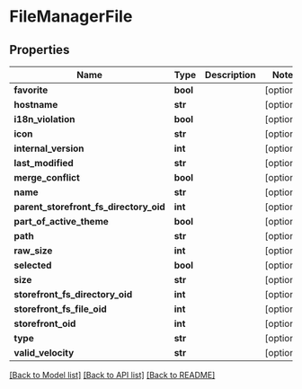 # FileManagerFile

## Properties
Name | Type | Description | Notes
------------ | ------------- | ------------- | -------------
**favorite** | **bool** |  | [optional] 
**hostname** | **str** |  | [optional] 
**i18n_violation** | **bool** |  | [optional] 
**icon** | **str** |  | [optional] 
**internal_version** | **int** |  | [optional] 
**last_modified** | **str** |  | [optional] 
**merge_conflict** | **bool** |  | [optional] 
**name** | **str** |  | [optional] 
**parent_storefront_fs_directory_oid** | **int** |  | [optional] 
**part_of_active_theme** | **bool** |  | [optional] 
**path** | **str** |  | [optional] 
**raw_size** | **int** |  | [optional] 
**selected** | **bool** |  | [optional] 
**size** | **str** |  | [optional] 
**storefront_fs_directory_oid** | **int** |  | [optional] 
**storefront_fs_file_oid** | **int** |  | [optional] 
**storefront_oid** | **int** |  | [optional] 
**type** | **str** |  | [optional] 
**valid_velocity** | **str** |  | [optional] 

[[Back to Model list]](../README.md#documentation-for-models) [[Back to API list]](../README.md#documentation-for-api-endpoints) [[Back to README]](../README.md)


